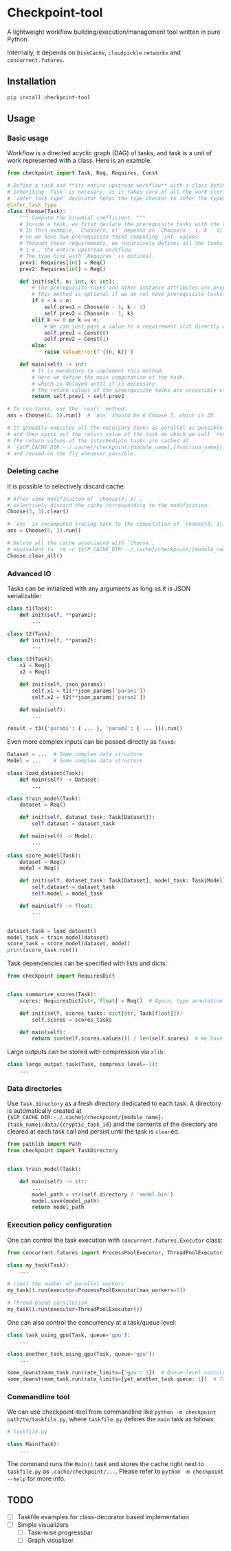 # Checkpoint-tool

A lightweight workflow building/execution/management tool written in pure Python.

Internally, it depends on `DiskCache`, `cloudpickle` `networkx` and `concurrent.futures`.


## Installation

```
pip install checkpoint-tool
```

## Usage

### Basic usage

Workflow is a directed acyclic graph (DAG) of tasks, and task is a unit of work represented with a class.
Here is an example.
```python
from checkpoint import Task, Req, Requires, Const

# Define a task and **its entire upstream workflow** with a class definition.
# Inheriting `Task` is necesary, as it takes care of all the work storing and reusing the result and tracking the dependencies.
# `infer_task_type` decorator helps the type checker to infer the types of the task class. (optional)
@infer_task_type
class Choose(Task):
    """ Compute the binomial coefficient. """
    # Inside a task, we first declare the prerequisite tasks with the descriptor `Req`.
    # In this example, `Choose(n, k)` depends on `Choose(n - 1, k - 1)` and `Choose(n - 1, k)`,
    # so we have two prerequisite tasks computing `int` values.
    # Through these requirements, we recursively defines all the tasks we need to compute this task,
    # i.e., the entire upstream workflow.
    # The type hint with `Requires` is optional.
    prev1: Requires[int] = Req()
    prev2: Requires[int] = Req()

    def init(self, n: int, k: int):
        # The prerequisite tasks and other instance attributes are prepared here.
        # This method is optional if we do not have prerequisite tasks.
        if 0 < k < n:
            self.prev1 = Choose(n - 1, k - 1)
            self.prev2 = Choose(n - 1, k)
        elif k == 0 or k == n:
            # We can just pass a value to a requirement slot directly without running tasks.
            self.prev1 = Const(0)
            self.prev2 = Const(1)
        else:
            raise ValueError(f'{(n, k)}')

    def main(self) -> int:
        # It is mandatory to implement this method.
        # Here we define the main computation of the task,
        # which is delayed until it is necessary.
        # The return values of the preerquisite tasks are accessible via the descriptors:
        return self.prev1 + self.prev2

# To run tasks, use the `run()` method.
ans = Choose(6, 3).run()  # `ans` should be 6 Choose 3, which is 20.

# It greedily executes all the necessary tasks as parallel as possible
# and then spits out the return value of the task on which we call `run()`.
# The return values of the intermediate tasks are cached at
# `{$CP_CACHE_DIR:-./.cache}/checkpoint/{module_name}.{function_name}/...`
# and reused on the fly whenever possible.
```

### Deleting cache

It is possible to selectively discard cache: 
```python
# After some modificaiton of `Choose(3, 3)`,
# selectively discard the cache corresponding to the modification.
Choose(3, 3).clear()

# `ans` is recomputed tracing back to the computation of `Choose(3, 3)`.
ans = Choose(6, 3).run()

# Delete all the cache associated with `Choose`,
# equivalent to `rm -r {$CP_CACHE_DIR:-./.cache}/checkpoint/{module_name}.Choose`.
Choose.clear_all()            
```

### Advanced IO

Tasks can be initialized with any arguments as long as it is JSON serializable:
```python
class t1(Task):
    def init(self, **param1):
        ...

class t2(Task):
    def init(self, **param2):
        ...

class t3(Task):
    x1 = Req()
    x2 = Req()

    def init(self, json_params):
        self.x1 = t1(**json_params['param1'])
        self.x2 = t2(**json_params['param2'])

    def main(self):
        ...

result = t3({'param1': { ... }, 'param2': { ... }}).run()
```

Even more complex inputs can be passed directly as `Task`s:
```python
Dataset = ...  # Some complex data structure
Model = ...    # Some complex data structure

class load_dataset(Task):
    def main(self) -> Dataset:
        ...

class train_model(Task):
    dataset = Req()

    def init(self, dataset_task: Task[Dataset]):
        self.dataset = dataset_task

    def main(self) -> Model:
        ...
    
class score_model(Task):
    dataset = Req()
    model = Req()

    def init(self, dataset_task: Task[Dataset], model_task: Task[Model]):
        self.dataset = dataset_task
        self.model = model_task

    def main(self) -> float:
        ...


dataset_task = load_dataset()
model_task = train_model(dataset)
score_task = score_model(dataset, model)
print(score_task.run())
```

Task dependencies can be specified with lists and dicts:
```python
from checkpoint import RequiresDict


class summarize_scores(Task):
    scores: RequiresDict[str, float] = Req()  # Again, type annotation is optional.

    def init(self, scores_tasks: dict[str, Task[float]]):
        self.scores = scores_tasks

    def main(self):
        return sum(self.scores.values()) / len(self.scores)  # We have access to the dict of the results.
```

Large outputs can be stored with compression via `zlib`:
```python
class large_output_task(Task, compress_level=-1):
    ...
```

### Data directories

Use `Task.directory` as a fresh directory dedicated to each task.
A directory is automatically created at
`{$CP_CACHE_DIR:-./.cache}/checkpoint/{module_name}.{task_name}/data/{cryptic_task_id}`
and the contents of the directory are cleared at each task call and persist until the task is `clear`ed.
```python
from pathlib import Path
from checkpoint import TaskDirectory


class train_model(Task):

    def main(self) -> str:
        ...
        model_path = str(self.directory / 'model.bin')
        model.save(model_path)
        return model_path
```

### Execution policy configuration

One can control the task execution with `concurrent.futures.Executor` class:
```python
from concurrent.futures import ProcessPoolExecutor, ThreadPoolExecutor

class my_task(Task):
    ...

# Limit the number of parallel workers
my_task().run(executor=ProcessPoolExecutor(max_workers=2))

# Thread-based parallelism
my_task().run(executor=ThreadPoolExecutor())
```

One can also control the concurrency at a task/queue level:
```python
class task_using_gpu(Task, queue='gpu'):
    ...

class another_task_using_gpu(Task, queue='gpu'):
    ...

some_downstream_task.run(rate_limits={'gpu': 1})  # Queue-level concurrency control
some_downstream_task.run(rate_limits={yet_another_task.queue: 1})  # Task-level concurrency control

```

### Commandline tool
We can use checkpoint-tool from commandline like `python -m checkpoint path/to/taskfile.py`, where `taskfile.py` defines the `main` task as follows:
```python
# taskfile.py

class Main(Task):
    ...
```
The command runs the `Main()` task and stores the cache right next to `taskfile.py` as `.cache/checkpoint/...`.
Please refer to `python -m checkpoint --help` for more info.



## TODO
 - [ ] Taskfile examples for class-decorator based implementation
 - [ ] Simple visualizers
    - [ ] Task-wise progressbar
    - [ ] Graph visualizer
